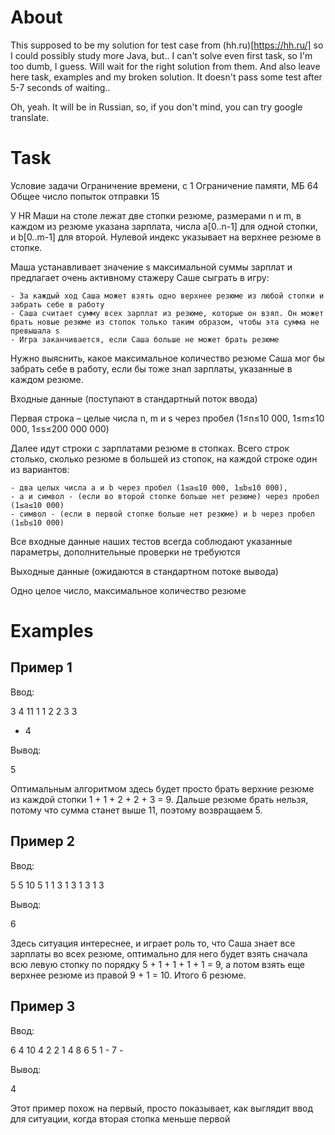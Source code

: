 # About

This supposed to be my solution for test case from (hh.ru)[https://hh.ru/] so I could possibly study more Java, but.. I can't solve even first task, so I'm too dumb, I guess. 
Will wait for the right solution from them. And also leave here task, examples and my broken solution. It doesn't pass some test after 5-7 seconds of waiting..

Oh, yeah. It will be in Russian, so, if you don't mind, you can try google translate.

# Task

Условие задачи
Ограничение времени, с	1
Ограничение памяти, МБ	64
Общее число попыток отправки	15

У HR Маши на столе лежат две стопки резюме, размерами n и m, в каждом из резюме указана зарплата, числа a[0..n-1] для одной стопки, и b[0..m-1] для второй. Нулевой индекс указывает на верхнее резюме в стопке.

Маша устанавливает значение s максимальной суммы зарплат и предлагает очень активному стажеру Саше сыграть в игру:

    - За каждый ход Саша может взять одно верхнее резюме из любой стопки и забрать себе в работу
    - Саша считает сумму всех зарплат из резюме, которые он взял. Он может брать новые резюме из стопок только таким образом, чтобы эта сумма не превышала s
    - Игра заканчивается, если Саша больше не может брать резюме


Нужно выяснить, какое максимальное количество резюме Саша мог бы забрать себе в работу, если бы тоже знал зарплаты, указанные в каждом резюме.

Входные данные (поступают в стандартный поток ввода)

Первая строка – целые числа n, m и s через пробел (1≤n≤10 000, 1≤m≤10 000, 1≤s≤200 000 000)

Далее идут строки с зарплатами резюме в стопках. Всего строк столько, сколько резюме в большей из стопок, на каждой строке один из вариантов:

    - два целых числа a и b через пробел (1≤a≤10 000, 1≤b≤10 000),
    - a и символ - (если во второй стопке больше нет резюме) через пробел (1≤a≤10 000)
    - символ - (если в первой стопке больше нет резюме) и b через пробел (1≤b≤10 000)

Все входные данные наших тестов всегда соблюдают указанные параметры, дополнительные проверки не требуются

Выходные данные (ожидаются в стандартном потоке вывода)

Одно целое число, максимальное количество резюме

# Examples

## Пример 1

Ввод:

3 4 11
1 1
2 2
3 3
- 4


Вывод:

5

Оптимальным алгоритмом здесь будет просто брать верхние резюме из каждой стопки 1 + 1 + 2 + 2 + 3 = 9. Дальше резюме брать нельзя, потому что сумма станет выше 11, поэтому возвращаем 5.

## Пример 2

Ввод:

5 5 10
5 1
1 3
1 3
1 3
1 3


Вывод:

6

Здесь ситуация интереснее, и играет роль то, что Саша знает все зарплаты во всех резюме, оптимально для него будет взять сначала всю левую стопку по порядку 5 + 1 + 1 + 1 + 1 = 9, а потом взять еще верхнее резюме из правой 9 + 1 = 10. Итого 6 резюме.

## Пример 3

Ввод:

6 4 10
4 2
2 1
4 8
6 5
1 -
7 -


Вывод:

4

Этот пример похож на первый, просто показывает, как выглядит ввод для ситуации, когда вторая стопка меньше первой
